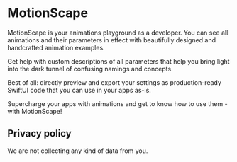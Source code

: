 # MotionScape

MotionScape is your animations playground as a developer. You can see all animations and their parameters in effect with beautifully designed and handcrafted animation examples.

Get help with custom descriptions of all parameters that help you bring light into the dark tunnel of confusing namings and concepts.

Best of all: directly preview and export your settings as production-ready SwiftUI code that you can use in your apps as-is.

Supercharge your apps with animations and get to know how to use them - with MotionScape!

<section id="#privacy">
    <h2>Privacy policy</h2>
    <p>We are not collecting any kind of data from you.</p>
</section>
